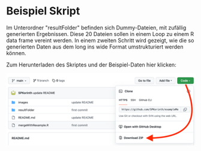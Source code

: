 # Beispiel Skript

Im Unterordner "resultFolder" befinden sich Dummy-Dateien, mit zufällig generierten Ergebnissen. Diese 20 Dateien sollen in einem Loop zu einem R data frame vereint werden. In einem zweiten Schritt wird gezeigt, wie die so generierten Daten aus dem long ins wide Format umstrukturiert werden können.

Zum Herunterladen des Skriptes und der Beispiel-Daten hier klicken:

![Herunterladen der zip Datei](images/screenshot_1.png)


